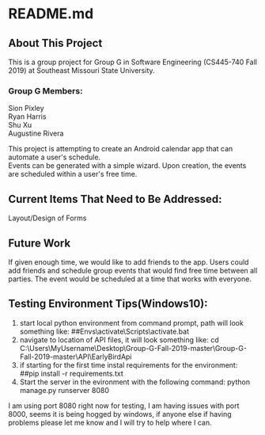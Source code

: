# README.md
## About This Project
This is a group project for Group G in Software Engineering (CS445-740 Fall 2019) at Southeast Missouri State University.
### Group G Members:
Sion Pixley <br>
Ryan Harris <br>
Shu Xu <br>
Augustine Rivera <br>

This project is attempting to create an Android calendar app that can automate a user's schedule. <br>
Events can be generated with a simple wizard. Upon creation, the events are scheduled within a user's free time.

## Current Items That Need to Be Addressed:
Layout/Design of Forms


## Future Work
If given enough time, we would like to add friends to the app. Users could add friends and schedule group events that would find free time between all parties. The event would be scheduled at a time that works with everyone.

## Testing Environment Tips(Windows10):
1. start local python environment from command prompt, path will look something like: ##Envs\activate\Scripts\activate.bat
2. navigate to location of API files, it will look something like: cd C:\Users\MyUsername\Desktop\Group-G-Fall-2019-master\Group-G-Fall-2019-master\API\EarlyBirdApi
3. if starting for the first time instal requirements for the environment: ##pip install -r requirements.txt
4. Start the server in the evironment with the following command: python manage.py runserver 8080

I am using port 8080 right now for testing, I am having issues with port 8000, seems it is being hogged by windows, if anyone else if having problems please let me know and I will try to help where I can. 
